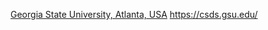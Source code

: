[Georgia State University, Atlanta, USA](https://catalogs.gsu.edu/preview_entity.php?catoid=4&ent_oid=231&returnto=562) https://csds.gsu.edu/
